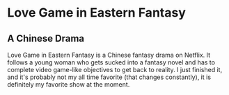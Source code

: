 # Love Game in Eastern Fantasy
## A Chinese Drama
Love Game in Eastern Fantasy is a Chinese fantasy drama on Netflix. It follows a young woman who gets sucked into a fantasy novel and has to complete video game-like objectives to get back to reality. I just finished it, and it's probably not my all time favorite (that changes constantly), it is definitely my favorite show at the moment. 
